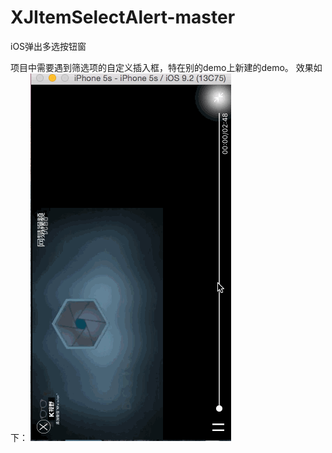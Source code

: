 # XJItemSelectAlert-master
iOS弹出多选按钮窗

项目中需要遇到筛选项的自定义插入框，特在别的demo上新建的demo。
效果如下：
![image](https://github.com/zhengwenming/WMPlayer/blob/master/WMPlayer/Resource/WMPlayer.gif)
